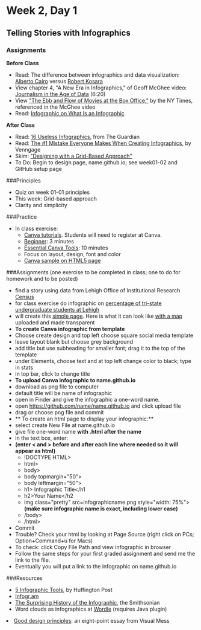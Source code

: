 # Week 2, Day 1 

## Telling Stories with Infographics

### Assignments

**Before Class**

- Read: The difference between infographics and data visualization: [Alberto Cairo](http://www.thefunctionalart.com/2014/03/infographics-to-reveal-visualizations.html) versus [Robert Kosara](https://eagereyes.org/blog/2010/the-difference-between-infographics-and-visualization)
- View chapter 4, "A New Era in Infographics," of Geoff McGhee video: [Journalism in the Age of Data](http://datajournalism.stanford.edu/) (6:20)
- View ["The Ebb and Flow of Movies at the Box Office,"](http://www.nytimes.com/interactive/2008/02/23/movies/20080223_REVENUE_GRAPHIC.html?_r=0) by the NY Times, referenced in the McGhee video
- Read: [Infographic on What Is an Infographic](https://www.customermagnetism.com/infographics/what-is-an-infographic/)

**After Class**

- Read: [16 Useless Infographics](http://www.theguardian.com/news/datablog/gallery/2013/aug/01/16-useless-infographics), from The Guardian
- Read: [The #1 Mistake Everyone Makes When Creating Infographics](https://venngage.com/blog/the-1-mistake-everyone-makes-when-creating-infographics/), by Venngage
- Skim: ["Designing with a Grid-Based Approach"](https://www.smashingmagazine.com/2007/04/designing-with-grid-based-approach/)
- To Do: Begin to design page, name.github.io; see week01-02 and GitHub setup page


###Principles

- Quiz on week 01-01 principles
- This week: Grid-based approach
- Clarity and simplicity

###Practice

- In class exercise:
  - [Canva tutorials](https://designschool.canva.com/tutorials/). Students will need to register at Canva. 
  - [Beginner](https://www.canva.com/design/DABt7NIMOCI/XaP1zkyMrDH-rlB7LvuB3g/edit): 3 minutes
  - [Essential Canva Tools](https://www.canva.com/design/DABruYYnUZk/KmFa2-jSqTcKj5zUT-s9Cw/edit): 10 minutes
  - Focus on layout, design, font and color
  - [Canva sample on HTML5 page](http://jacklule.github.io/pages/canva.html)

###Assignments (one exercise to be completed in class; one to do for homework and to be posted)
- find a story using data from Lehigh Office of Institutional Research [Census](http://www.lehigh.edu/~oir/census.html)
- for class exercise do infographic on [percentage of tri-state undergraduate students at Lehigh](http://www.lehigh.edu/~oir/profiles/profile.htm)
- will create this [simple page](http://jacklule.github.io/pages/canvanortheast.html). Here is what it can look like [with a map](http://jacklule.github.io/pages/northeast.html) uploaded and made transparent
- **To create Canva infographic from template** 
-   Choose create design and top left choose square social media template
-   leave layout blank but choose grey background
-   add title but use subheading for smaller font; drag it to the top of the template
-   under Elements, choose text and at top left change color to black; type in stats
-   in top bar, click to change title
- **To upload Canva infographic to name.github.io**
- download as png file to computer
- default title will be name of infographic
- open in Finder and give the infographic a one-word name.
- open https://github.com/name/name.github.io and click upload file
- drag or choose png file and commit
- ** To create an html page to display your infographic:**
- select create New File at name.github.io
- give file one-word name **with .html after the name**
- in the text box, enter:
- **(enter < and > before and after each line where needed so it will appear as html)**
  - !DOCTYPE HTML>
  - html>
  - body>
  - body topmargin="50">
  - body leftmargin="50">
  - h1> Infographic Title</h1
  - h2>Your Name</h2
  - img class="pretty" src=infographicname.png style="width: 75%"> **(make sure infographic name is exact, including lower case)**
  - /body>
  - /html>
- Commit
- Trouble? Check your html by looking at Page Source (right click on PCs; Option+Command+u for Macs)
- To check: click Copy File Path and view infographic in browser
- Follow the same steps for your first graded assignment and send me the link to the file.
- Eventually you will put a link to the infographic on name.github.io

###Resources
- [5 Infographic Tools](http://www.huffingtonpost.com/randy-krum/5-great-online-tools-for-_b_5964874.html), by Huffington Post
- [Infogr.am](https://infogr.am)
- [The Surprising History of the Infographic](http://www.smithsonianmag.com/history/surprising-history-infographic-180959563/?no-ist), the Smithsonian
- Word clouds as infographics at [Wordle](http://www.wordle.net/create) (requires Java plugin)
<li><a href="http://www.visualmess.com">Good design principles</a>: an eight-point essay from Visual Mess</li>
